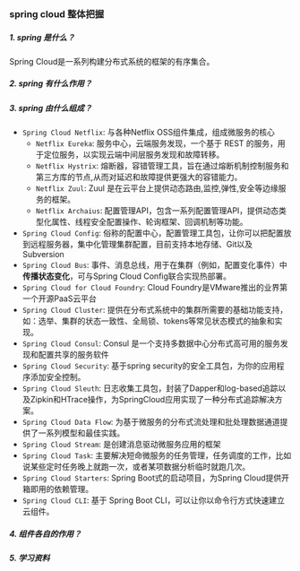 ### spring cloud 整体把握

##### 1. spring 是什么？
  Spring Cloud是一系列构建分布式系统的框架的有序集合。

##### 2. spring 有什么作用？


##### 3. spring 由什么组成？

- `Spring Cloud Netflix`: 与各种Netflix OSS组件集成，组成微服务的核心
    - `Netflix Eureka`: 服务中心，云端服务发现，一个基于 REST 的服务，用于定位服务，以实现云端中间层服务发现和故障转移。
    - `Netflix Hystrix`: 熔断器，容错管理工具，旨在通过熔断机制控制服务和第三方库的节点,从而对延迟和故障提供更强大的容错能力。
    - `Netflix Zuul`: Zuul 是在云平台上提供动态路由,监控,弹性,安全等边缘服务的框架。
    - `Netflix Archaius`: 配置管理API，包含一系列配置管理API，提供动态类型化属性、线程安全配置操作、轮询框架、回调机制等功能。
- `Spring Cloud Config`: 俗称的配置中心，配置管理工具包，让你可以把配置放到远程服务器，集中化管理集群配置，目前支持本地存储、Git以及Subversion     
- `Spring Cloud Bus`: 事件、消息总线，用于在集群（例如，配置变化事件）中**传播状态变化**，可与Spring Cloud Config联合实现热部署。
- `Spring Cloud for Cloud Foundry`: Cloud Foundry是VMware推出的业界第一个开源PaaS云平台
- `Spring Cloud Cluster`: 提供在分布式系统中的集群所需要的基础功能支持，如：选举、集群的状态一致性、全局锁、tokens等常见状态模式的抽象和实现。
- `Spring Cloud Consul`: Consul 是一个支持多数据中心分布式高可用的服务发现和配置共享的服务软件
- `Spring Cloud Security`: 基于spring security的安全工具包，为你的应用程序添加安全控制。
- `Spring Cloud Sleuth`: 日志收集工具包，封装了Dapper和log-based追踪以及Zipkin和HTrace操作，为SpringCloud应用实现了一种分布式追踪解决方案。
- `Spring Cloud Data Flow`: 为基于微服务的分布式流处理和批处理数据通道提供了一系列模型和最佳实践。
- `Spring Cloud Stream`: 是创建消息驱动微服务应用的框架
- `Spring Cloud Task`: 主要解决短命微服务的任务管理，任务调度的工作，比如说某些定时任务晚上就跑一次，或者某项数据分析临时就跑几次。
- `Spring Cloud Starters`: Spring Boot式的启动项目，为Spring Cloud提供开箱即用的依赖管理。
- `Spring Cloud CLI`: 基于 Spring Boot CLI，可以让你以命令行方式快速建立云组件。
  

##### 4. 组件各自的作用？


##### 5. 学习资料